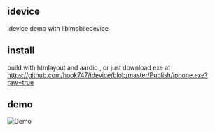 ## idevice
idevice demo with libimobiledevice

## install
build with htmlayout and aardio , or just download exe at https://github.com/hook747/idevice/blob/master/Publish/iphone.exe?raw=true

## demo
![Demo](https://github.com/hook747/idevice/raw/master/Publish/demo.gif)



